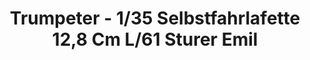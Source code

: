 ---
layout: product
title: "Trumpeter - 1/35 Selbstfahrlafette 12,8 Cm L/61 Sturer Emil"
price: "2500" 
desc: "N/A"
img_path: "/assets/img/TRU00350.webp"
brand: "N/A"
available: false
special_offer: false
new: false
soon: false
cat: "010000"
subcat: "013400"
subsubcat: "0N/A"
sifra: "TRU00350"
popular: false
---